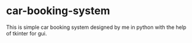 # car-booking-system
This is simple car booking system designed by me in python with the help of tkinter for gui.















